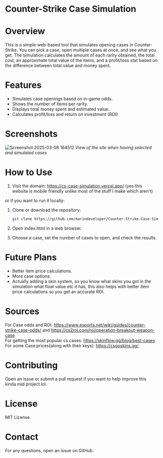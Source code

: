 # Counter-Strike Case Simulation

# Overview



This is a simple web-based tool that simulates opening cases in Counter-Strike. You can pick a case, open multiple cases at once, and see what you get. The simulation calculates the amount of each rarity obtained, the total cost, an approximate total value of the items, and a profit/loss stat based on the difference between total value and money spent.

# Features

* Simulates case openings based on in-game odds.
* Shows the number of items per rarity.
* Displays total money spent and estimated value.
* Calculates profit/loss and return on investment (ROI).

# Screenshots

![Screenshot 2025-03-08 164512](https://github.com/user-attachments/assets/71a8be55-531d-43a9-97e2-17b41510ee03)
*View of the site when having selected and simulated cases*

# How to Use

1. Visit the domain: https://cs-case-simulation.vercel.app/ (yes this website is mobile friendly unlike most of the stuff I make which aren't)

or if you want to run it locally:

1. Clone or download the repository:
   ```bash
   git clone https://github.com/marindeveloper/Counter-Strike-Case-Simulation.git
   ```


3. Open index.html in a web browser.
4. Choose a case, set the number of cases to open, and check the results.

# Future Plans

* Better item price calculations.
* More case options.
* Actually adding a skin system, so you know what skins you got in the simulation what float value etc it has, this also helps with better item price calculations so you get an accurate ROI.

# Sources
For Case odds and ROI: https://www.esports.net/wiki/guides/counter-strike-case-odds/ and https://cs2roi.com/roi/operation-breakout-weapon-case <br />
For getting the most popular cs cases: https://skinflow.gg/blog/best-cases <br />
For some Case prices(along with their keys): https://csgoskins.gg/

# Contributing

Open an issue or submit a pull request if you want to help improve this kinda mid project lol.

# License

MIT License.

# Contact

For any questions, open an issue on GitHub.

